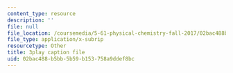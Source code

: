 ```yaml
---
content_type: resource
description: ''
file: null
file_location: /coursemedia/5-61-physical-chemistry-fall-2017/02bac488b5bb5b59b153758a9ddef8bc_8kM9quINTHI.vtt
file_type: application/x-subrip
resourcetype: Other
title: 3play caption file
uid: 02bac488-b5bb-5b59-b153-758a9ddef8bc
---
```

